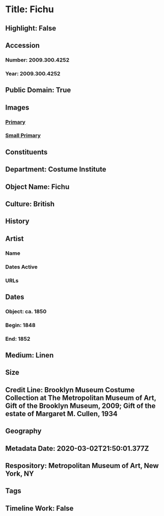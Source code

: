 # Title: Fichu
## Highlight: False
## Accession
### Number: 2009.300.4252
### Year: 2009.300.4252
## Public Domain: True
## Images
### [Primary](https://images.metmuseum.org/CRDImages/ci/original/34.5869_CP2.jpg)
### [Small Primary](https://images.metmuseum.org/CRDImages/ci/web-large/34.5869_CP2.jpg)
## Constituents
## Department: Costume Institute
## Object Name: Fichu
## Culture: British
## History
## Artist
### Name
### Dates Active
### URLs
## Dates
### Object: ca. 1850
### Begin: 1848
### End: 1852
## Medium: Linen
## Size
## Credit Line: Brooklyn Museum Costume Collection at The Metropolitan Museum of Art, Gift of the Brooklyn Museum, 2009; Gift of the estate of Margaret M. Cullen, 1934
## Geography
## Metadata Date: 2020-03-02T21:50:01.377Z
## Respository: Metropolitan Museum of Art, New York, NY
## Tags
## Timeline Work: False
